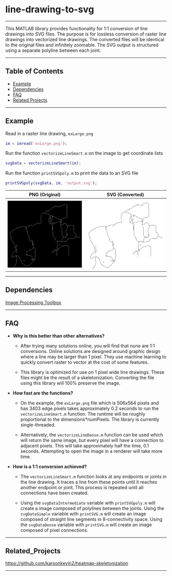 # line-drawing-to-svg

---

This MATLAB library provides functionality for 1:1 conversion of line drawings into SVG files. The purpose is for lossless conversion of raster line drawings into vectorized line drawings. The converted files will be identical to the original files and infinitely zoomable. The SVG output is structured using a separate polyline between each joint.

---

## Table of Contents

- [Example](#Example)
- [Dependencies](#Dependencies)
- [FAQ](#FAQ)
- [Related Projects](#Related_Projects)

---

## Example
Read in a raster line drawing, `exLarge.png`

```MATLAB
im = imread('exLarge.png');
```

Run the function `vectorizeLineSmart.m` on the image to get coordinate lists

```MATLAB
svgData = vectorizeLineSmart(im);
```

Run the function `printSVGpoly.m` to print the data to an SVG file

```MATLAB
printSVGpoly(svgData, im, 'output.svg');
```

PNG (Original) | SVG (Converted)
:---: | :---:
<img src="Examples/exLarge.png" width="500" /> | <img src="Examples/exLargeSmart.svg" width="500" /> 

---

## Dependencies
[Image Processing Toolbox](https://www.mathworks.com/products/image.html)

---

## FAQ

- **Why is this better than other alternatives?**

  - After trying many solutions online, you will find that none are 1:1 conversions. Online solutions are designed around graphic design where a line may be larger than 1 pixel. They use machine learning to quickly convert raster to vector at the cost of some features.

  - This library is optimized for use on 1 pixel wide line drawings. These files might be the result of a skeletonization. Converting the file using this library will 100% preserve the image.

- **How fast are the functions?**

  - On the example, the `exLarge.png` file which is 506x564 pixels and has 3403 edge pixels takes approximately 0.2 seconds to run the `vectorizeLineSmart.m` function. The runtime will be roughly proportional to the dimensions*numPixels. The library is currently single-threaded.
 
  - Alternatively, the `vectorizeLineDense.m` function can be used which will return the same image, but every pixel will have a connection to adjacent pixels. This will take approximately half the time, 0.1 seconds. Attempting to open the image in a renderer will take more time.

- **How is a 1:1 conversion achieved?**

  - The `vectorizeLineSmart.m` function looks at any endpoints or joints in the line drawing. It traces a line from these points until it reaches another endpoint or joint. This process is repeated until all connections have been created.

  - Using the `svgDataIntermediate` variable with `printSVGpoly.m` will create a image composed of polylines between the joints. Using the `svgDataSimple` variable with `printSVG.m` will create an image composed of straight line segments in 8-connectivity space. Using the `svgDataDense` variable with `printSVG.m` will create an image composed of pixel connections.

---

## Related_Projects
https://github.com/karsonkevin2/heatmap-skeletonization

---
